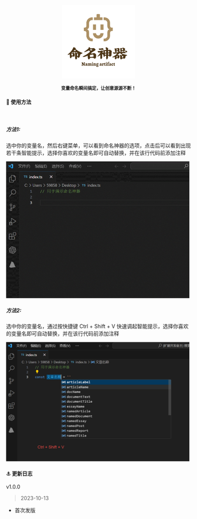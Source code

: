 <h2 align="center">
    <img src="./logo.png" width="200">
    <p style="font-size: 12px">变量命名瞬间搞定，让创意源源不断！</p>
</h2>

#### 🚀 使用方法

<br>

##### 方法1:

选中你的变量名，然后右键菜单，可以看到命名神器的选项，点击后可以看到出现若干条智能提示，选择你喜欢的变量名即可自动替换，并在该行代码前添加注释

<img src="./preview1.gif" width="500">

<br>

##### 方法2:

选中你的变量名，通过按快捷键 Ctrl + Shift + V 快速调起智能提示，选择你喜欢的变量名即可自动替换，并在该行代码前添加注释

<img src="./preview2.png" width="500">

<br>

#### ⚓️ 更新日志

v1.0.0

> 2023-10-13

* 首次发版